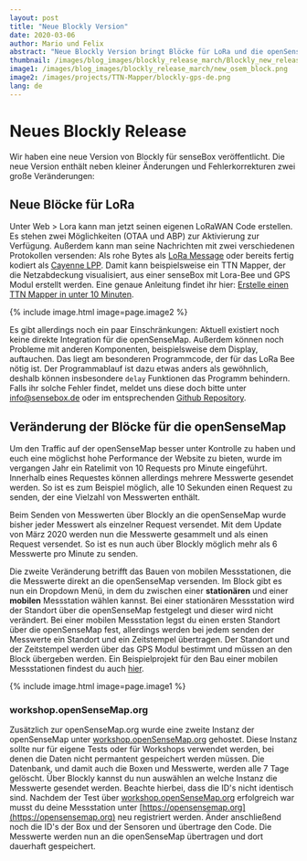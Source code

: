 ```yaml
---
layout: post
title: "Neue Blockly Version"
date: 2020-03-06
author: Mario und Felix
abstract: "Neue Blockly Version bringt Blöcke für LoRa und die openSenseMap"
thumbnail: /images/blog_images/blockly_release_march/Blockly_new_release.jpg
image1: /images/blog_images/blockly_release_march/new_osem_block.png
image2: /images/projects/TTN-Mapper/blockly-gps-de.png
lang: de
---
```

Neues Blockly Release
============

Wir haben eine neue Version von Blockly für senseBox veröffentlicht. Die neue Version enthält neben kleiner Änderungen und Fehlerkorrekturen zwei große Veränderungen:

## Neue Blöcke für LoRa

Unter Web > Lora kann man jetzt seinen eigenen LoRaWAN Code erstellen. Es stehen zwei Möglichkeiten (OTAA und ABP) zur Aktivierung zur Verfügung. Außerdem kann man seine Nachrichten mit zwei verschiedenen Protokollen versenden: Als rohe Bytes als [LoRa Message](https://github.com/thesolarnomad/lora-serialization) oder bereits fertig kodiert als [Cayenne LPP](https://www.thethingsnetwork.org/docs/devices/arduino/api/cayennelpp.html). Damit kann beispielsweise ein TTN Mapper, der die Netzabdeckung visualisiert, aus einer senseBox mit Lora-Bee und GPS Modul erstellt werden. Eine genaue Anleitung findet ihr hier: [Erstelle einen TTN Mapper in unter 10 Minuten](/projects/de/2020-03-06-TTN-Mapper).

{% include image.html image=page.image2 %}

Es gibt allerdings noch ein paar Einschränkungen: Aktuell existiert noch keine direkte Integration für die openSenseMap. Außerdem können noch Probleme mit anderen Komponenten, beispielsweise dem Display, auftauchen. Das liegt am besonderen Programmcode, der für das LoRa Bee nötig ist. Der Programmablauf ist dazu etwas anders als gewöhnlich, deshalb können insbesondere `delay` Funktionen das Programm behindern. Falls ihr solche Fehler findet, meldet uns diese doch bitte unter info@sensebox.de oder im entsprechenden [Github Repository](https://github.com/sensebox/ardublockly-1/issues).


## Veränderung der Blöcke für die openSenseMap

Um den Traffic auf der openSenseMap besser unter Kontrolle zu haben und euch eine möglichst hohe Performance der Website zu bieten, wurde im vergangen Jahr ein Ratelimit von 10 Requests pro Minute eingeführt. Innerhalb eines Requestes können allerdings mehrere Messwerte gesendet werden. So ist es zum Beispiel möglich, alle 10 Sekunden einen Request zu senden, der eine Vielzahl von Messwerten enthält. 

Beim Senden von Messwerten über Blockly an die openSenseMap wurde bisher jeder Messwert als einzelner Request versendet. Mit dem Update von März 2020 werden nun die Messwerte gesammelt und als einen Request versendet. So ist es nun auch über Blockly möglich mehr als 6 Messwerte pro Minute zu senden.

Die zweite Veränderung betrifft das Bauen von mobilen Messstationen, die die Messwerte direkt an die openSenseMap versenden. Im Block gibt es nun ein Dropdown Menü, in dem du zwischen einer **stationären** und einer **mobilen** Messstation wählen kannst. Bei einer stationären Messstation wird der Standort über die openSenseMap festgelegt und dieser wird nicht verändert. Bei einer mobilen Messstation legst du einen ersten Standort über die openSenseMap fest, allerdings werden bei jedem senden der Messwerte ein Standort und ein Zeitstempel übertragen. Der Standort und der Zeitstempel werden über das GPS Modul bestimmt und müssen an den Block übergeben werden. Ein Beispielprojekt für den Bau einer mobilen Messstationen findest du auch [hier](/projects/de/2020-03-09-MobileMessstation.html).

 {% include image.html image=page.image1 %}

### workshop.openSenseMap.org

Zusätzlich zur openSenseMap.org wurde eine zweite Instanz der openSenseMap unter [workshop.openSenseMap.org](https://workshop.opensensemap.org) gehostet. Diese Instanz sollte nur für eigene Tests oder für Workshops verwendet werden, bei denen die Daten nicht permantent gespeichert werden müssen. Die Datenbank, und damit auch die Boxen und Messwerte, werden alle 7 Tage gelöscht. Über Blockly kannst du nun auswählen an welche Instanz die Messwerte gesendet werden. Beachte hierbei, dass die ID's nicht identisch sind. Nachdem der Test über [workshop.openSenseMap.org](https://workshop.opensensemap.org) erfolgreich war musst du deine Messstation unter [https://opensensemap.org](https://opensensemap.org) neu registriert werden. Änder anschließend noch die ID's der Box und der Sensoren und übertrage den Code. Die Messwerte werden nun an die openSenseMap übertragen und dort dauerhaft gespeichert.





